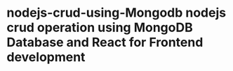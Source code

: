 # nodejs-crud-using-Mongodb nodejs crud operation using MongoDB Database and React for Frontend development
